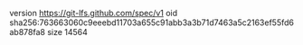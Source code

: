 version https://git-lfs.github.com/spec/v1
oid sha256:763663060c9eeebd11703a655c91abb3a3b71d7463a5c2163ef55fd6ab878fa8
size 14564
